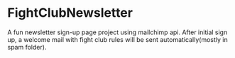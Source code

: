 # FightClubNewsletter
A fun newsletter sign-up page project using mailchimp api. After initial sign up, a welcome mail with fight club rules will be sent automatically(mostly in spam folder).
